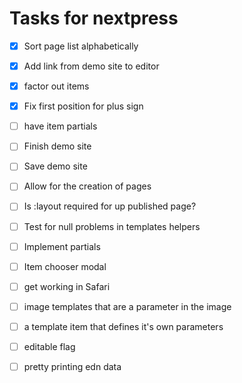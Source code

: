 # Tasks for nextpress
- [X] Sort page list alphabetically
- [X] Add link from demo site to editor
- [X] factor out items
- [X] Fix first position for plus sign
- [ ] have item partials
- [ ] Finish demo site
- [ ] Save demo site
- [ ] Allow for the creation of pages
- [ ] Is :layout required for up published page?
- [ ] Test for null problems in templates helpers
- [ ] Implement partials


- [ ] Item chooser modal
- [ ] get working in Safari
- [ ] image templates that are a parameter in the image
- [ ] a template item that defines it's own parameters
- [ ] editable flag
- [ ] pretty printing edn data
